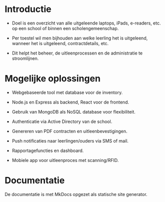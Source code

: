 # Introductie

- Doel is een overzicht van alle uitgeleende laptops, iPads, e-readers, etc. op een school of binnen een scholengemeenschap. 

- Per toestel wil men bijhouden aan welke leerling het is uitgeleend, wanneer het is uitgeleend, contractdetails, etc.

- Dit helpt het beheer, de uitleenprocessen en de administratie te stroomlijnen.

# Mogelijke oplossingen

- Webgebaseerde tool met database voor de inventory. 

- Node.js en Express als backend, React voor de frontend.

- Gebruik van MongoDB als NoSQL database voor flexibiliteit.

- Authenticatie via Active Directory van de school. 

- Genereren van PDF contracten en uitleenbevestigingen.

- Push notificaties naar leerlingen/ouders via SMS of mail.

- Rapportagefuncties en dashboard. 

- Mobiele app voor uitleenproces met scanning/RFID.

# Documentatie

De documentatie is met MkDocs opgezet als statische site generator.

